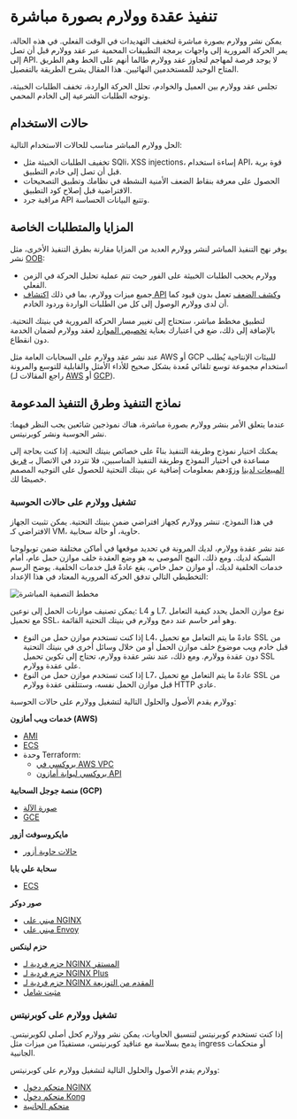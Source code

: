 # تنفيذ عقدة وولارم بصورة مباشرة

يمكن نشر وولارم بصورة مباشرة لتخفيف التهديدات في الوقت الفعلي. في هذه الحالة، يمر الحركة المرورية إلى واجهات برمجة التطبيقات المحمية عبر عقد وولارم قبل أن تصل إلى API. لا يوجد فرصة لمهاجم لتجاوز عقد وولارم طالما أنهم على الخط وهم الطريق المتاح الوحيد للمستخدمين النهائيين. هذا المقال يشرح الطريقة بالتفصيل.

تجلس عقد وولارم بين العميل والخوادم، تحلل الحركة الواردة، تخفف الطلبات الخبيثة، وتوجه الطلبات الشرعية إلى الخادم المحمي.

## حالات الاستخدام

الحل وولارم المباشر مناسب للحالات الاستخدام التالية:

* تخفيف الطلبات الخبيثة مثل SQli، XSS injections، إساءة استخدام API، قوة برية قبل أن تصل إلى خادم التطبيق.
* الحصول على معرفة بنقاط الضعف الأمنية النشطة في نظامك وتطبيق التصحيحات الافتراضية قبل إصلاح كود التطبيق.
* مراقبة جرد API وتتبع البيانات الحساسة.

## المزايا والمتطلبات الخاصة

يوفر نهج التنفيذ المباشر لنشر وولارم العديد من المزايا مقارنة بطرق التنفيذ الأخرى، مثل نشر [OOB](../oob/overview.md):

* وولارم يحجب الطلبات الخبيثة على الفور حيث تتم عملية تحليل الحركة في الزمن الفعلي.
* جميع ميزات وولارم، بما في ذلك [اكتشاف API](../../api-discovery/overview.md) و[كشف الضعف](../../about-wallarm/detecting-vulnerabilities.md) تعمل بدون قيود كما أن لدى وولارم الوصول إلى كل من الطلبات الواردة وردود الخادم.

لتطبيق مخطط مباشر، ستحتاج إلى تغيير مسار الحركة المرورية في بنيتك التحتية. بالإضافة إلى ذلك، ضع في اعتبارك بعناية [تخصيص الموارد](../../admin-en/configuration-guides/allocate-resources-for-node.md) لعقد وولارم لضمان الخدمة دون انقطاع.

عند نشر عقد وولارم على السحابات العامة مثل AWS أو GCP للبيئات الإنتاجية يُطلب استخدام مجموعة توسع تلقائي مُعدة بشكل صحيح للأداء الأمثل والقابلية للتوسع والمرونة (راجع المقالات لـ [AWS](../../admin-en/installation-guides/amazon-cloud/autoscaling-overview.md) أو [GCP](../../admin-en/installation-guides/google-cloud/autoscaling-overview.md)).

## نماذج التنفيذ وطرق التنفيذ المدعومة

عندما يتعلق الأمر بنشر وولارم بصورة مباشرة، هناك نموذجين شائعين يجب النظر فيهما: نشر الحوسبة ونشر كوبرنيتس.

يمكنك اختيار نموذج وطريقة التنفيذ بناءً على خصائص بنيتك التحتية. إذا كنت بحاجة إلى مساعدة في اختيار النموذج وطريقة التنفيذ المناسبين، فلا تتردد في الاتصال بـ [فريق المبيعات لدينا](mailto:sales@wallarm.com) وزوّدهم بمعلومات إضافية عن بنيتك التحتية للحصول على التوجيه المصمم خصيصًا لك.

### تشغيل وولارم على حالات الحوسبة

في هذا النموذج، تنشر وولارم كجهاز افتراضي ضمن بنيتك التحتية. يمكن تثبيت الجهاز الافتراضي كـ VM، حاوية، أو حالة سحابية.

عند نشر عقدة وولارم، لديك المرونة في تحديد موقعها في أماكن مختلفة ضمن توبولوجيا الشبكة لديك. ومع ذلك، النهج الموصى به هو وضع العقدة خلف موازن حمل عام، أمام خدمات الخلفية لديك، أو موازن حمل خاص، يقع عادةً قبل خدمات الخلفية. يوضح الرسم التخطيطي التالي تدفق الحركة المرورية المعتاد في هذا الإعداد:

![مخطط التصفية المباشرة](../../images/waf-installation/inline/wallarm-inline-deployment-scheme.png)

يمكن تصنيف موازنات الحمل إلى نوعين: L4 و L7. نوع موازن الحمل يحدد كيفية التعامل مع تحميل SSL، وهو أمر حاسم عند دمج وولارم في بنيتك التحتية القائمة.

* إذا كنت تستخدم موازن حمل من النوع L4، عادةً ما يتم التعامل مع تحميل SSL من قبل خادم ويب موضوع خلف موازن الحمل أو من خلال وسائل أخرى في بنيتك التحتية دون عقدة وولارم. ومع ذلك، عند نشر عقدة وولارم، تحتاج إلى تكوين تحميل SSL على عقدة وولارم.
* إذا كنت تستخدم موازن حمل من النوع L7، عادةً ما يتم التعامل مع تحميل SSL من قبل موازن الحمل نفسه، وستتلقى عقدة وولارم HTTP عادي.

وولارم يقدم الأصول والحلول التالية لتشغيل وولارم على حالات الحوسبة:

**خدمات ويب أمازون (AWS)**

* [AMI](compute-instances/aws/aws-ami.md)
* [ECS](compute-instances/aws/aws-ecs.md)
* وحدة Terraform:
    * [بروكسي في AWS VPC](compute-instances/aws/terraform-module-for-aws-vpc.md)
    * [بروكسي لبوابة أمازون API](compute-instances/aws/terraform-module-for-aws-api-gateway.md)

**منصة جوجل السحابية (GCP)**

* [صورة الآلة](compute-instances/gcp/machine-image.md)
* [GCE](compute-instances/gcp/gce.md)

**مايكروسوفت أزور**

* [حالات حاوية أزور](compute-instances/azure/docker-image.md)

**سحابة علي بابا**

* [ECS](compute-instances/alibaba/docker-image.md)

**صور دوكر**

* [مبني على NGINX](compute-instances/docker/nginx-based.md)
* [مبني على Envoy](compute-instances/docker/envoy-based.md)

**حزم لينكس**

* [حزم فردية لـ NGINX المستقر](compute-instances/linux/individual-packages-nginx-stable.md)
* [حزم فردية لـ NGINX Plus](compute-instances/linux/individual-packages-nginx-plus.md)
* [حزم فردية لـ NGINX المقدم من التوزيعة](compute-instances/linux/individual-packages-nginx-distro.md)
* [مثبت شامل](compute-instances/linux/all-in-one.md)

### تشغيل وولارم على كوبرنيتس

إذا كنت تستخدم كوبرنيتس لتنسيق الحاويات، يمكن نشر وولارم كحل أصلي لكوبرنيتس. يدمج بسلاسة مع عناقيد كوبرنيتس، مستفيدًا من ميزات مثل ingress أو متحكمات الجانبية.

وولارم يقدم الأصول والحلول التالية لتشغيل وولارم على كوبرنيتس:

* [متحكم دخول NGINX](../../admin-en/installation-kubernetes-en.md)
* [متحكم دخول Kong](../kubernetes/kong-ingress-controller/deployment.md)
* [متحكم الجانبية](../kubernetes/sidecar-proxy/deployment.md)